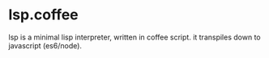 lsp.coffee
==========

lsp is a minimal lisp interpreter, written in coffee script.
it transpiles down to javascript (es6/node).
